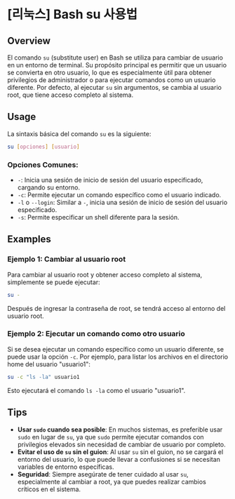 # [리눅스] Bash su 사용법

## Overview
El comando `su` (substitute user) en Bash se utiliza para cambiar de usuario en un entorno de terminal. Su propósito principal es permitir que un usuario se convierta en otro usuario, lo que es especialmente útil para obtener privilegios de administrador o para ejecutar comandos como un usuario diferente. Por defecto, al ejecutar `su` sin argumentos, se cambia al usuario root, que tiene acceso completo al sistema.

## Usage
La sintaxis básica del comando `su` es la siguiente:

```bash
su [opciones] [usuario]
```

### Opciones Comunes:
- `-`: Inicia una sesión de inicio de sesión del usuario especificado, cargando su entorno.
- `-c`: Permite ejecutar un comando específico como el usuario indicado.
- `-l` o `--login`: Similar a `-`, inicia una sesión de inicio de sesión del usuario especificado.
- `-s`: Permite especificar un shell diferente para la sesión.

## Examples
### Ejemplo 1: Cambiar al usuario root
Para cambiar al usuario root y obtener acceso completo al sistema, simplemente se puede ejecutar:

```bash
su -
```

Después de ingresar la contraseña de root, se tendrá acceso al entorno del usuario root.

### Ejemplo 2: Ejecutar un comando como otro usuario
Si se desea ejecutar un comando específico como un usuario diferente, se puede usar la opción `-c`. Por ejemplo, para listar los archivos en el directorio home del usuario "usuario1":

```bash
su -c "ls -la" usuario1
```

Esto ejecutará el comando `ls -la` como el usuario "usuario1".

## Tips
- **Usar `sudo` cuando sea posible**: En muchos sistemas, es preferible usar `sudo` en lugar de `su`, ya que `sudo` permite ejecutar comandos con privilegios elevados sin necesidad de cambiar de usuario por completo.
- **Evitar el uso de `su` sin el guion**: Al usar `su` sin el guion, no se cargará el entorno del usuario, lo que puede llevar a confusiones si se necesitan variables de entorno específicas.
- **Seguridad**: Siempre asegúrate de tener cuidado al usar `su`, especialmente al cambiar a root, ya que puedes realizar cambios críticos en el sistema.